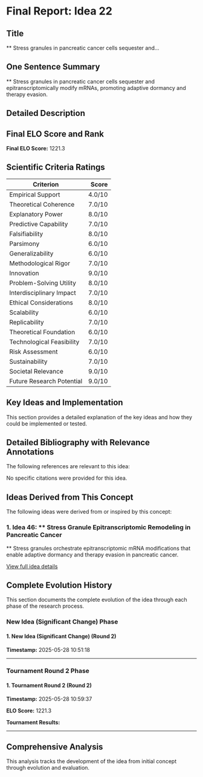 # Final Report: Idea 22

## Title

** Stress granules in pancreatic cancer cells sequester and...

## One Sentence Summary

** Stress granules in pancreatic cancer cells sequester and epitranscriptomically modify mRNAs, promoting adaptive dormancy and therapy evasion.

## Detailed Description




## Final ELO Score and Rank

**Final ELO Score:** 1221.3

## Scientific Criteria Ratings

| Criterion | Score |
|---|---:|
| Empirical Support | 4.0/10 |
| Theoretical Coherence | 7.0/10 |
| Explanatory Power | 8.0/10 |
| Predictive Capability | 7.0/10 |
| Falsifiability | 8.0/10 |
| Parsimony | 6.0/10 |
| Generalizability | 6.0/10 |
| Methodological Rigor | 7.0/10 |
| Innovation | 9.0/10 |
| Problem-Solving Utility | 8.0/10 |
| Interdisciplinary Impact | 7.0/10 |
| Ethical Considerations | 8.0/10 |
| Scalability | 6.0/10 |
| Replicability | 7.0/10 |
| Theoretical Foundation | 6.0/10 |
| Technological Feasibility | 7.0/10 |
| Risk Assessment | 6.0/10 |
| Sustainability | 7.0/10 |
| Societal Relevance | 9.0/10 |
| Future Research Potential | 9.0/10 |

## Key Ideas and Implementation

This section provides a detailed explanation of the key ideas and how they could be implemented or tested.


## Detailed Bibliography with Relevance Annotations

The following references are relevant to this idea:

No specific citations were provided for this idea.


## Ideas Derived from This Concept

The following ideas were derived from or inspired by this concept:

### 1. Idea 46: ** Stress Granule Epitranscriptomic Remodeling in Pancreatic Cancer

** Stress granules orchestrate epitranscriptomic mRNA modifications that enable adaptive dormancy and therapy evasion in pancreatic cancer.

[View full idea details](idea_46_final.md)

## Complete Evolution History

This section documents the complete evolution of the idea through each phase of the research process.

### New Idea (Significant Change) Phase

#### 1. New Idea (Significant Change) (Round 2)
**Timestamp:** 2025-05-28 10:51:18



---

### Tournament Round 2 Phase

#### 1. Tournament Round 2 (Round 2)
**Timestamp:** 2025-05-28 10:59:37

**ELO Score:** 1221.3

**Tournament Results:**



---

## Comprehensive Analysis

This analysis tracks the development of the idea from initial concept through evolution and evaluation.

